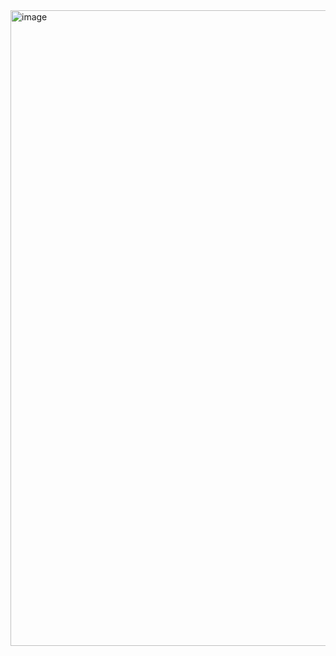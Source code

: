 <img width="1918" height="1017" alt="image" src="https://github.com/user-attachments/assets/cbc72a5b-1652-4737-bc36-cd790f4c0707" />

